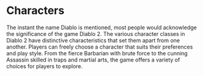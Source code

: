 # Characters

The instant the name Diablo is mentioned, most people would acknowledge the significance of the game Diablo 2. The various character classes in Diablo 2 have distinctive characteristics that set them apart from one another. Players can freely choose a character that suits their preferences and play style. From the fierce Barbarian with brute force to the cunning Assassin skilled in traps and martial arts, the game offers a variety of choices for players to explore.